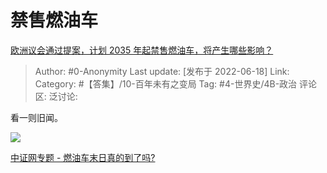 # 禁售燃油车
[欧洲议会通过提案，计划 2035 年起禁售燃油车，将产生哪些影响？](https://www.zhihu.com/question/537850633/answer/2533609913)

> Author: #0-Anonymity
> Last update: [发布于 2022-06-18]
> Link:
> Category: #【答集】/10-百年未有之变局
> Tag: #4-世界史/4B-政治
> 评论区:
> 泛讨论:

看一则旧闻。

![](https://picx.zhimg.com/80/v2-25c65029498d10b641e5479e8f851fb0_1440w.webp?source=c8b7c179)

[中证网专题 - 燃油车末日真的到了吗?](https://link.zhihu.com/?target=https%3A//www.cs.com.cn/xwzx/bignews2017/01/170925/)

